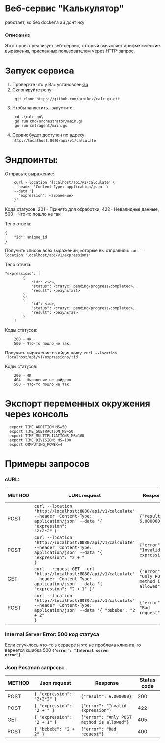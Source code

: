 # Веб-сервис "Калькулятор"
работает, но без docker'а ай донт ноу

### Описание
Этот проект реализует веб-сервис, который вычисляет арифметические выражения, присланные пользователем через HTTP-запрос.

# Запуск сервиса
  1. Проверьте что у Вас установлен [Go](https://go.dev/dl/)
  2. Склонируйте репу:
     ```
      git clone https://github.com/arniknz/calc_go.git
     ```
  3. Чтобы запустить.. запустите:
     ```
      cd .\calc_go\
      go run cmd/orchestrator/main.go
      go run cmt/agent/main.go
     ```
  4. Сервис будет доступен по адресу: ```http://localhost:8080/api/v1/calculate```

# Эндпоинты:

Отправьте выражение:
```
    curl --location 'localhost/api/v1/calculate' \
    --header 'Content-Type: application/json' \
    --data '{
      "expression": <выражение>
    }'
```

Кода статусов: 201 - Принято для обработки, 422 - Невалидные данные, 500 - Что-то пошло не так

Тело ответа:

```
{
    "id": unique_id
}
```

Получить список всех выражений, которые вы отправили:
```curl --location 'localhost/api/v1/expressions'```

Тело ответа:
```
"expressions": [
        {
            "id": <id>,
            "status": <статус: pending/progress/completed>,
            "result": <результатt>
        },
        {
            "id": <id>,
            "status": <статус: pending/progress/completed>,
            "result": <результат>
        }
    ]
```

Коды статусов:
```
    200 - OK
    500 - Что-то пошло не так
```

Получить выражение по айдишнику:
```curl --location 'localhost/api/v1/expressions/:id'```

Коды статусов:
```
    200 - OK
    404 - Выражение не найдено
    500 - Что-то пошло не так
```

# Экспорт переменных окружения через консоль
```
  export TIME_ADDITION_MS=50
  export TIME_SUBTRACTION_MS=50
  export TIME_MULTIPLICATIONS_MS=100
  export TIME_DIVISIONS_MS=100
  export COMPUTING_POWER=4

```


# Примеры запросов
### cURL:
| METHOD | cURL request | Response | Status code |
| ------ | ------------ | -------- | ----------- |
| POST   |<code>curl --location 'http://localhost:8080/api/v1/calculate' --header 'Content-Type: application/json' --data '{  "expression": "2+2*2"  }'</code>|<code>{"result": 6.000000}</code>| 200 |
| POST   |<code>curl --location 'http://localhost:8080/api/v1/calculate' --header 'Content-Type: application/json' --data '{  "expression": "2 + "  }'</code>|<code>{"error": "Invalid expression"}</code>| 422 |
| GET    |<code>curl --request GET --url 'http://localhost:8080/api/v1/calculate' --header 'Content-Type: application/json' --data '{  "expression": "2 + 1"  }'</code>|<code>{"error": "Only POST method is allowed"}</code>| 405 |
| POST   |<code>curl --location 'http://localhost:8080/api/v1/calculate' --header 'Content-Type: application/json' --data '{  "bebebe": "2 + 2"  }'</code>|<code>{"error": "Bad request"}</code>| 400 |

### Internal Server Error: 500 код статуса
Если случилось что-то в сервере и это не проблема клиента, то вернется ошибка 500
**<code>{"error": "Internal server error"}</code>**

### Json Postman запросы:
| METHOD | Json request | Response | Status code |
| ------ | ------------ | -------- | ----------- |
| POST   | <code>{  "expression": "2+2*2"  }</code>|<code>{"result": 6.000000}</code>| 200 |
| POST   | <code>{  "expression": "2 + "  }</code>|<code>{"error": "Invalid expression"}</code>| 422 |
| GET    | <code>{  "expression": "2 + 1"  }</code>|<code>{"error": "Only POST method is allowed"}</code>| 405 |
| POST   | <code>{  "bebebe": "2 + 2"  }</code>|<code>{"error": "Bad request"}</code>| 400 |
